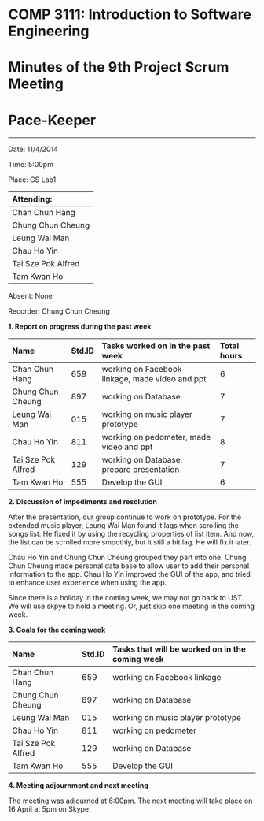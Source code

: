 # COMP 3111: Introduction to Software Engineering #
# Minutes of the 9th Project Scrum Meeting #

# Pace-Keeper #

---


Date: 11/4/2014

Time: 5:00pm

Place: CS Lab1

| **Attending:** |
|:---------------|
|Chan Chun Hang|
|Chung Chun Cheung|
|Leung Wai Man|
|Chau Ho Yin|
|Tai Sze Pok Alfred|
|Tam Kwan Ho|

Absent: None


Recorder: Chung Chun Cheung


**1. Report on progress during the past week**


| **Name** | **Std.ID** | **Tasks worked on in the past week**| **Total hours** |
|:---------|:-----------|:------------------------------------|:----------------|
|Chan Chun Hang|659|working on Facebook linkage, made video and ppt|6 |
|Chung Chun Cheung|897|working on Database|7 |
|Leung Wai Man|015|working on music player prototype|7 |
|Chau Ho Yin|811|working on pedometer, made video and ppt|8 |
|Tai Sze Pok Alfred|129|working on Database, prepare presentation|7 |
|Tam Kwan Ho|555|Develop the GUI|6 |


**2. Discussion of impediments and resolution**

After the presentation, our group continue to work on prototype.
For the extended music player, Leung Wai Man found it lags when scrolling the songs list. He fixed it by using the recycling properties of list item. And now, the list can be scrolled more smoothly, but it still a bit lag. He will fix it later.

Chau Ho Yin and Chung Chun Cheung grouped they part into one. Chung Chun Cheung made personal data base to allow user to add their personal information to the app. Chau Ho Yin improved the GUI of the app, and tried to enhance user experience when using the app.

Since there is a holiday in the coming week, we may not go back to UST. We will use skpye to hold a meeting. Or, just skip one meeting in the coming week.

**3. Goals for the coming week**

| **Name** | **Std.ID** | **Tasks that will be worked on in the coming week** |
|:---------|:-----------|:----------------------------------------------------|
|Chan Chun Hang|659|working on Facebook linkage|
|Chung Chun Cheung|897|working on Database|
|Leung Wai Man|015|working on music player prototype|
|Chau Ho Yin|811|working on pedometer|
|Tai Sze Pok Alfred|129|working on Database|
|Tam Kwan Ho|555|Develop the GUI|

**4. Meeting adjournment and next meeting**

The meeting was adjourned at 6:00pm. The next meeting will take place on 16 April at 5pm on Skype.